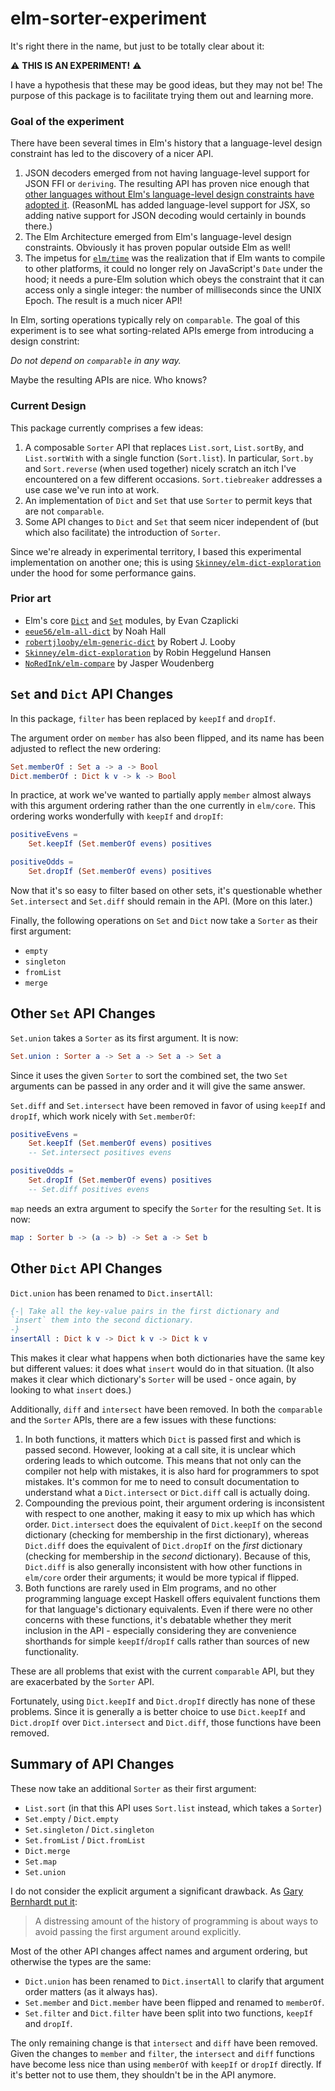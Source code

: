 # elm-sorter-experiment

It's right there in the name, but just to be totally clear about it:

⚠️  **THIS IS AN EXPERIMENT!** ⚠️

I have a hypothesis that these may be good ideas, but they may not be! The
purpose of this package is to facilitate trying them out and learning more.

### Goal of the experiment

There have been several times in Elm's history that a language-level design constraint has led to the discovery of a nicer API.

1. JSON decoders emerged from not having language-level support for JSON FFI or `deriving`. The resulting API has proven nice enough that [other languages without Elm's language-level design constraints have adopted it](https://medium.com/@DmytroGladkyi/decode-and-encode-json-in-reasonml-2d484c65cf4e). (ReasonML has added language-level support for JSX, so adding native support for JSON decoding would certainly in bounds there.)
1. The Elm Architecture emerged from Elm's language-level design constraints. Obviously it has proven popular outside Elm as well!
1. The impetus for [`elm/time`](https://github.com/elm/time) was the realization that if Elm wants to compile to other platforms, it could no longer rely on JavaScript's `Date` under the hood; it needs a pure-Elm solution which obeys the constraint that it can access only a single integer: the number of milliseconds since the UNIX Epoch. The result is a much nicer API!

In Elm, sorting operations typically rely on `comparable`.  The goal of this experiment is to see what sorting-related APIs emerge from introducing a design constrint:

*Do not depend on `comparable` in any way.*

Maybe the resulting APIs are nice. Who knows?

### Current Design

This package currently comprises a few ideas:

1. A composable `Sorter` API that replaces `List.sort`, `List.sortBy`, and `List.sortWith` with a single function (`Sort.list`). In particular, `Sort.by` and `Sort.reverse` (when used together) nicely scratch an itch I've encountered on a few different occasions. `Sort.tiebreaker` addresses a use case we've run into at work.
2. An implementation of `Dict` and `Set` that use `Sorter` to permit keys that are not `comparable`.
3. Some API changes to `Dict` and `Set` that seem nicer independent of (but which also facilitate) the introduction of `Sorter`.

Since we're already in experimental territory, I based this experimental
implementation on another one; this is using [`Skinney/elm-dict-exploration`](http://package.elm-lang.org/packages/Skinney/elm-dict-exploration/latest)
under the hood for some performance gains.

### Prior art

* Elm's core [`Dict`](http://package.elm-lang.org/packages/elm-lang/core/latest/Dict) and [`Set`](http://package.elm-lang.org/packages/elm-lang/core/5.1.1/Set) modules, by Evan Czaplicki
* [`eeue56/elm-all-dict`](http://package.elm-lang.org/packages/eeue56/elm-all-dict/latest) by Noah Hall
* [`robertjlooby/elm-generic-dict`](http://package.elm-lang.org/packages/robertjlooby/elm-generic-dict/latest) by Robert J. Looby
* [`Skinney/elm-dict-exploration`](http://package.elm-lang.org/packages/Skinney/elm-dict-exploration/latest) by Robin Heggelund Hansen
* [`NoRedInk/elm-compare`](http://package.elm-lang.org/packages/NoRedInk/elm-compare/latest) by Jasper Woudenberg

## `Set` and `Dict` API Changes

In this package, `filter` has been replaced by `keepIf` and `dropIf`.

The argument order on `member` has also been flipped, and its name has been
adjusted to reflect the new ordering:

```elm
Set.memberOf : Set a -> a -> Bool
Dict.memberOf : Dict k v -> k -> Bool
```

In practice, at work we've wanted to partially apply `member` almost always
with this argument ordering rather than the one currently in `elm/core`. This
ordering works wonderfully with `keepIf` and `dropIf`:

```elm
positiveEvens =
    Set.keepIf (Set.memberOf evens) positives

positiveOdds =
    Set.dropIf (Set.memberOf evens) positives
```

Now that it's so easy to filter based on other sets, it's questionable whether
`Set.intersect` and `Set.diff` should remain in the API. (More on this later.)

Finally, the following operations on `Set` and `Dict` now take
a `Sorter` as their first argument:

* `empty`
* `singleton`
* `fromList`
* `merge`

## Other `Set` API Changes

`Set.union` takes a `Sorter` as its first argument. It is now:

```elm
Set.union : Sorter a -> Set a -> Set a -> Set a
```

Since it uses the given `Sorter` to sort the combined set, the two `Set` arguments
can be passed in any order and it will give the same answer.

`Set.diff` and `Set.intersect` have been removed in favor of using `keepIf` and `dropIf`,
which work nicely with `Set.memberOf`:

```elm
positiveEvens =
    Set.keepIf (Set.memberOf evens) positives
    -- Set.intersect positives evens

positiveOdds =
    Set.dropIf (Set.memberOf evens) positives
    -- Set.diff positives evens
```

`map` needs an extra argument to specify the `Sorter` for the resulting `Set`.
It is now:

```elm
map : Sorter b -> (a -> b) -> Set a -> Set b
```

## Other `Dict` API Changes

`Dict.union` has been renamed to `Dict.insertAll`:

```elm
{-| Take all the key-value pairs in the first dictionary and
`insert` them into the second dictionary.
-}
insertAll : Dict k v -> Dict k v -> Dict k v
```

This makes it clear what happens when both dictionaries have the same key but
different values: it does what `insert` would do in that situation. (It also
makes it clear which dictionary's `Sorter` will be used - once again, by
looking to what `insert` does.)

Additionally, `diff` and `intersect` have been removed. In both the `comparable` and the `Sorter` APIs, there are a few issues with
these functions:

1. In both functions, it matters which `Dict` is passed first and which is passed second. However, looking at a call site, it is unclear which ordering leads to which outcome. This means that not only can the compiler not help with mistakes, it is also hard for programmers to spot mistakes. It's common for me to need to consult documentation to understand what a `Dict.intersect` or `Dict.diff` call is actually doing.
1. Compounding the previous point, their argument ordering is inconsistent with respect to one another, making it easy to mix up which has which order. `Dict.intersect` does the equivalent of `Dict.keepIf` on the second dictionary (checking for membership in the first dictionary), whereas `Dict.diff` does the equivalent of `Dict.dropIf` on the *first* dictionary (checking for membership in the *second* dictionary). Because of this, `Dict.diff` is also generally inconsistent with how other functions in `elm/core` order their arguments; it would be more typical if flipped.
1. Both functions are rarely used in Elm programs, and no other programming language except Haskell offers equivalent functions them for that language's dictionary equivalents. Even if there were no other concerns with these functions, it's debatable whether they merit inclusion in the API - especially considering they are convenience shorthands for simple `keepIf`/`dropIf` calls rather than sources of new functionality.

These are all problems that exist with the current `comparable` API, but they
are exacerbated by the `Sorter` API.

Fortunately, using `Dict.keepIf` and `Dict.dropIf` directly has none of these
problems. Since it is generally a is better choice to use `Dict.keepIf` and
`Dict.dropIf` over `Dict.intersect` and `Dict.diff`, those functions
have been removed.

## Summary of API Changes

 These now take an additional `Sorter` as their first argument:

* `List.sort` (in that this API uses `Sort.list` instead, which takes a `Sorter`)
* `Set.empty` / `Dict.empty`
* `Set.singleton` / `Dict.singleton`
* `Set.fromList` / `Dict.fromList`
* `Dict.merge`
* `Set.map`
* `Set.union`

I do not consider the explicit argument a significant drawback. As [Gary Bernhardt put it](https://twitter.com/garybernhardt/status/1006983057138741248):

> A distressing amount of the history of programming is about ways to avoid passing the first argument around explicitly.

Most of the other API changes affect names and argument ordering, but otherwise the types are the same:

* `Dict.union` has been renamed to `Dict.insertAll` to clarify that argument order
matters (as it always has).
* `Set.member` and `Dict.member` have been flipped and renamed to `memberOf`.
* `Set.filter` and `Dict.filter` have been split into two functions, `keepIf` and `dropIf`.

The only remaining change is that `intersect` and `diff` have been removed.
Given the changes to `member` and `filter`, the `intersect` and `diff`
functions have become less nice than using `memberOf` with `keepIf` or `dropIf`
directly. If it's better not to use them, they shouldn't be in the API anymore.
